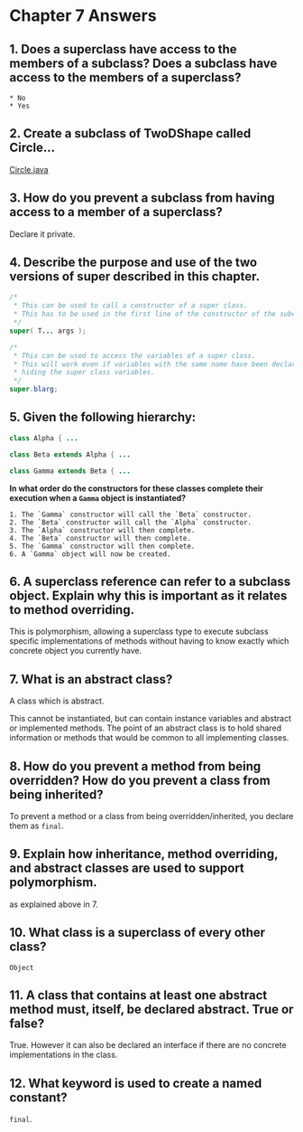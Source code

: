 # Chapter 7 Answers

## 1. Does a superclass have access to the members of a subclass? Does a subclass have access to the members of a superclass?
   
    * No
    * Yes
   
## 2. Create a subclass of TwoDShape called Circle...

[Circle.java](src/main/java/Circle.java)

## 3. How do you prevent a subclass from having access to a member of a superclass?

Declare it private.

## 4. Describe the purpose and use of the two versions of super described in this chapter.

```java
/*
 * This can be used to call a constructor of a super class.
 * This has to be used in the first line of the constructor of the subclass.
 */
super( T... args );

/* 
 * This can be used to access the variables of a super class.
 * This will work even if variables with the same name have been declared in the subclass,
 * hiding the super class variables.
 */
super.blarg;
```

## 5. Given the following hierarchy:

```java
class Alpha { ...

class Beta extends Alpha { ...

class Gamma extends Beta { ...
```

**In what order do the constructors for these classes complete their execution when a `Gamma` object is instantiated?**

    1. The `Gamma` constructor will call the `Beta` constructor.
    2. The `Beta` constructor will call the `Alpha` constructor.
    3. The `Alpha` constructor will then complete.
    4. The `Beta` constructor will then complete.
    5. The `Gamma` constructor will then complete.
    6. A `Gamma` object will now be created.
  
## 6. A superclass reference can refer to a subclass object. Explain why this is important as it relates to method overriding.

This is polymorphism, allowing a superclass type to execute subclass specific implementations of methods without having to know exactly which concrete object you currently have.

## 7. What is an abstract class?

A class which is abstract.

This cannot be instantiated, but can contain instance variables and abstract or implemented methods. The point of an abstract class is to hold shared information or methods that would be common to all implementing classes.

## 8. How do you prevent a method from being overridden? How do you prevent a class from being inherited?

To prevent a method or a class from being overridden/inherited, you declare them as `final`.

## 9. Explain how inheritance, method overriding, and abstract classes are used to support polymorphism.

as explained above in 7.

## 10. What class is a superclass of every other class?

`Object`

## 11. A class that contains at least one abstract method must, itself, be declared abstract. True or false?

True. However it can also be declared an interface if there are no concrete implementations in the class.

## 12. What keyword is used to create a named constant?

`final`.
